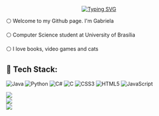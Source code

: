 <p align="center">
  <a href="https://git.io/typing-svg">
    <img src="https://readme-typing-svg.demolab.com?font=Fira+Code&weight=600&size=25&pause=1000&color=ffffff&random=false&width=435&height=40&lines=%F0%9F%8C%B8+Hello++%F0%9F%8C%B8" alt="Typing SVG">
  </a>
</p>

⚪ Welcome to my Github page. I'm Gabriela 


⚪ Computer Science student at University of Brasília


⚪ I love books, video games and cats



## 🌸 Tech Stack:
![Java](https://img.shields.io/badge/java-%23ED8B00.svg?style=for-the-badge&logo=openjdk&logoColor=white) ![Python](https://img.shields.io/badge/python-3670A0?style=for-the-badge&logo=python&logoColor=ffdd54) ![C#](https://img.shields.io/badge/c%23-%23239120.svg?style=for-the-badge&logo=csharp&logoColor=white) ![C](https://img.shields.io/badge/c-%2300599C.svg?style=for-the-badge&logo=c&logoColor=white) ![CSS3](https://img.shields.io/badge/css3-%231572B6.svg?style=for-the-badge&logo=css3&logoColor=white) ![HTML5](https://img.shields.io/badge/html5-%23E34F26.svg?style=for-the-badge&logo=html5&logoColor=white) ![JavaScript](https://img.shields.io/badge/javascript-%23323330.svg?style=for-the-badge&logo=javascript&logoColor=%23F7DF1E)

![](https://github-readme-stats.vercel.app/api?username=GabrielaFRCosta&theme=jolly&hide_border=false&include_all_commits=true&count_private=true)<br/>
![](https://github-readme-streak-stats.herokuapp.com/?user=GabrielaFRCosta&theme=jolly&hide_border=false)<br/>
![](https://github-readme-stats.vercel.app/api/top-langs/?username=GabrielaFRCosta&theme=jolly&hide_border=false&include_all_commits=true&count_private=true&layout=compact)




